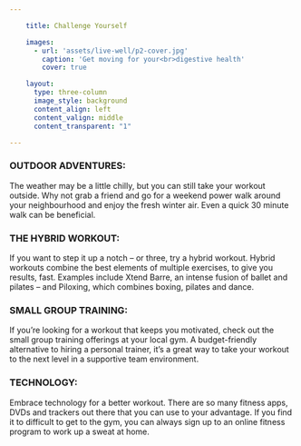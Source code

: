 ```yaml
---

    title: Challenge Yourself

    images:
      - url: 'assets/live-well/p2-cover.jpg'
        caption: 'Get moving for your<br>digestive health'
        cover: true

    layout:
      type: three-column
      image_style: background
      content_align: left
      content_valign: middle
      content_transparent: "1"

---
```


<h3>OUTDOOR ADVENTURES:</h3>
<p>The weather may be a little chilly, but you can still take your workout outside. Why not grab a friend and go for a weekend power walk around your neighbourhood and enjoy the fresh winter air. Even a quick 30 minute walk can be beneficial.</p>
<h3>THE HYBRID WORKOUT:</h3>
<p>If you want to step it up a notch – or three, try a hybrid workout. Hybrid workouts combine the best elements of multiple exercises, to give you results, fast. Examples include Xtend Barre, an intense fusion of ballet and pilates – and Piloxing, which combines boxing, pilates and dance.</p>
<h3>SMALL GROUP TRAINING:</h3>
<p>If you’re looking for a workout that keeps you motivated, check out the small group training offerings at your local gym. A budget-friendly alternative to hiring a personal trainer, it’s a great way to take your workout to the next level in a supportive team environment.</p>
<h3>TECHNOLOGY:</h3>
<p>Embrace technology for a better workout. There are so many fitness apps, DVDs and trackers out there that you can use to your advantage. If you find it to difficult to get to the gym, you can always sign up to an online fitness program to work up a sweat at home.</p>
